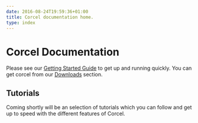 ```yaml
---
date: 2016-08-24T19:59:36+01:00
title: Corcel documentation home.
type: index
---
```


# Corcel Documentation

Please see our [Getting Started Guide](http://docs.corcel.io/setup/getting-started/) to get up and running quickly.  You can get corcel from our [Downloads](http://corcel.io/downloads/) section.

## Tutorials

Coming shortly will be an selection of tutorials which you can follow and get up to speed with the different features of Corcel.
